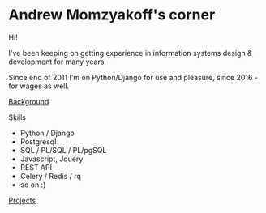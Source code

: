 # Andrew Momzyakoff's corner

Hi!

I've been keeping on getting experience in information systems design & development for many years.

Since end of 2011 I'm on Python/Django for use and pleasure, since 2016 - for wages as well.

[Background](background.md)

Skills
- Python / Django
- Postgresql
- SQL / PL/SQL / PL/pgSQL
- Javascript, Jquery
- REST API
- Celery / Redis / rq
- so on :)

[Projects](projects.md)
